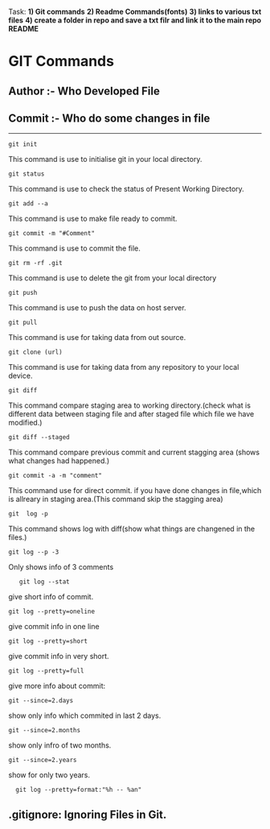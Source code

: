 Task:
**1) Git commands**
**2) Readme Commands(fonts)**
**3) links to various txt files**
**4) create a folder in repo and save a txt filr and link it to the main repo README**


# GIT Commands

## Author :- Who Developed File
## Commit :- Who do some changes in file


___ ___

    git init

This command is use to initialise git in your local directory.

    git status
    
This command is use to check the status of Present Working Directory.

    git add --a 
    
This command is use to make file ready to commit.

    git commit -m "#Comment" 

This command is use to commit the file.

    git rm -rf .git
    
This command is use to delete the git from your local directory

    git push 
    
This command is use to push the data on  host server.

    git pull 

This command is use for taking data from out source.
    
    git clone (url)
    
This command is use for taking data from any repository to your local device.

    git diff

This command compare staging area to working directory.(check what is different data between staging file and after staged file which file we have modified.)

    git diff --staged
    
This command compare previous commit and current stagging area (shows what changes had happened.)

    git commit -a -m "comment" 

This command use for direct commit. if you have done changes in file,which is allreary in staging area.(This command skip the stagging area)

    git  log -p
    
This command shows log with diff(show what things are changened in the files.)

    git log --p -3
    
Only shows info of 3 comments

       git log --stat
       
give short info of commit.

    git log --pretty=oneline
    
give commit info in one line

    git log --pretty=short
    
give commit info in very short.

    git log --pretty=full
    
give more info about commit:

    git --since=2.days
    
show only info which commited in last 2 days.

    git --since=2.months

show only infro of two months.

    git --since=2.years
    
show for only two years.

      git log --pretty=format:"%h -- %an"

    


## .gitignore: Ignoring Files in Git.

    
